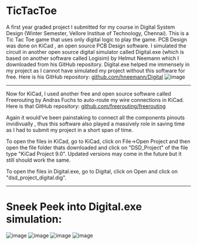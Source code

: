 <h1>TicTacToe</h1>

A first year graded project I submitted for my course in Digital System Design (Winter Semester, Vellore Institue of Technology, Chennai). This is a Tic Tac Toe game that uses only digital logic to play the game. PCB Design was done on KiCad , an open source PCB Design software. I simulated the circuit in another open source digital simulator called Digital.exe (which is based on another software called Logisim) by Helmut Neemann which I downloaded from his GitHub repository.
Digital.exe helped me immensely in my project as I cannot have simulated my project without this software for free. Here is his GitHub repository: [github.com/hneemann/Digital](#github.com/hneemann/Digital)
![image](https://github.com/user-attachments/assets/638daecc-1708-4972-b0c7-fd5532f2a82e)

_________________________________________________________________________________________________________________________________________________________________________________________________________________________________________________

Now for KiCad, I used another free and open source software called Freerouting by Andras Fuchs to auto-route my wire connections in KiCad. Here is that GitHub repository: [github.com/freerouting/freerouting](#github.com/freerouting/freerouting)

Again it would've been painstaking to connect all the components pinouts invidivually , thus this software also played a massively role in saving time as I had to submit my project in a short span of time.


 To open the files in KiCad, go to KiCad, click on File->Open Project and then open the file folder thats downloaded and click on "DSD_Project" of the file type "KiCad Project 9.0". Updated versions may come in the future but it still should work the same.

 To open the files in Digital.exe, go to Digital, click on Open and click on "dsd_project_digital.dig".

_________________________________________________________________________________________________________________________________________________________________________________________________________________________________________________

<h1>Sneek Peek into Digital.exe simulation:</h1>

![image](https://github.com/user-attachments/assets/28c1712d-ebc4-4ba3-80d2-dc1adf3442a6)
![image](https://github.com/user-attachments/assets/b45eea0e-ee93-4b34-8a3d-f98cafa9dbb4)
![image](https://github.com/user-attachments/assets/7cb3adbb-5b54-4767-8356-5c3be973a628)
![image](https://github.com/user-attachments/assets/6089b971-8f5e-4d84-b51c-2deb81c7e103)


